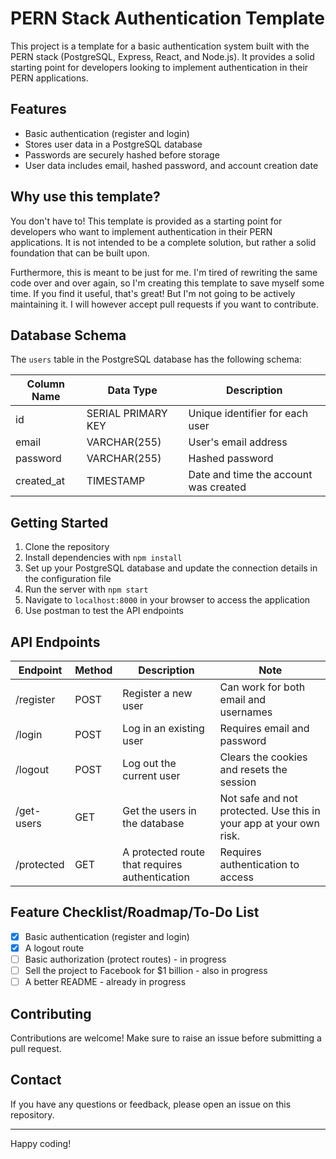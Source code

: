 # PERN Stack Authentication Template

This project is a template for a basic authentication system built with the PERN stack (PostgreSQL, Express, React, and Node.js). It provides a solid starting point for developers looking to implement authentication in their PERN applications.

## Features

- Basic authentication (register and login)
- Stores user data in a PostgreSQL database
- Passwords are securely hashed before storage
- User data includes email, hashed password, and account creation date

## Why use this template?

You don't have to! This template is provided as a starting point for developers who want to implement authentication in their PERN applications. It is not intended to be a complete solution, but rather a solid foundation that can be built upon.

Furthermore, this is meant to be just for me. I'm tired of rewriting the same code over and over again, so I'm creating this template to save myself some time. If you find it useful, that's great! But I'm not going to be actively maintaining it. I will however accept pull requests if you want to contribute.

## Database Schema

The `users` table in the PostgreSQL database has the following schema:

| Column Name | Data Type          | Description                           |
| ----------- | ------------------ | ------------------------------------- |
| id          | SERIAL PRIMARY KEY | Unique identifier for each user       |
| email       | VARCHAR(255)       | User's email address                  |
| password    | VARCHAR(255)       | Hashed password                       |
| created_at  | TIMESTAMP          | Date and time the account was created |

## Getting Started

1. Clone the repository
2. Install dependencies with `npm install`
3. Set up your PostgreSQL database and update the connection details in the configuration file
4. Run the server with `npm start`
5. Navigate to `localhost:8000` in your browser to access the application
6. Use postman to test the API endpoints

## API Endpoints

| Endpoint   | Method | Description                                    | Note                                                               |
| ---------- | ------ | ---------------------------------------------- | ------------------------------------------------------------------ |
| /register  | POST   | Register a new user                            | Can work for both email and usernames                              |
| /login     | POST   | Log in an existing user                        | Requires email and password                                        |
| /logout    | POST   | Log out the current user                       | Clears the cookies and resets the session                          |
| /get-users | GET    | Get the users in the database                  | Not safe and not protected. Use this in your app at your own risk. |
| /protected | GET    | A protected route that requires authentication | Requires authentication to access                                  |

## Feature Checklist/Roadmap/To-Do List

- [x] Basic authentication (register and login)
- [x] A logout route
- [ ] Basic authorization (protect routes) - in progress
- [ ] Sell the project to Facebook for $1 billion - also in progress
- [ ] A better README - already in progress

## Contributing

Contributions are welcome! Make sure to raise an issue before submitting a pull request.

## Contact

If you have any questions or feedback, please open an issue on this repository.

---

Happy coding!
